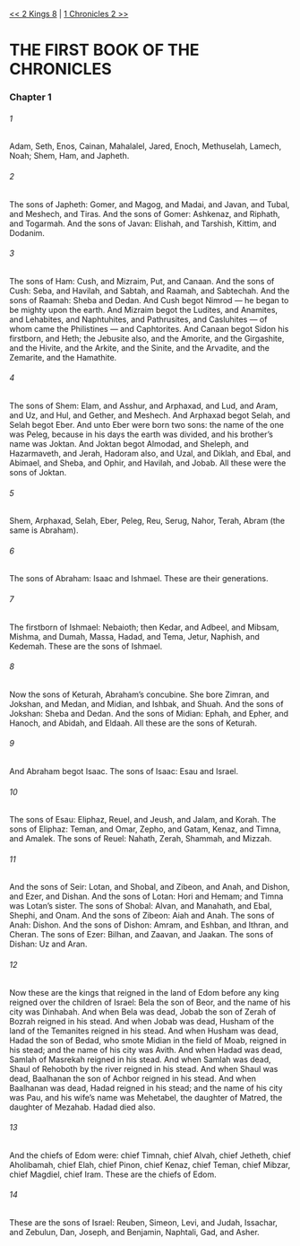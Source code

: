 [<< 2 Kings 8](2%20Kings%208)  |  [1 Chronicles 2 >>](1%20Chronicles%202)

# THE FIRST BOOK OF THE CHRONICLES
### Chapter 1
###### 1
Adam, Seth, Enos, Cainan, Mahalalel, Jared, Enoch, Methuselah, Lamech, Noah; Shem, Ham, and Japheth.

###### 2
The sons of Japheth: Gomer, and Magog, and Madai, and Javan, and Tubal, and Meshech, and Tiras. And the sons of Gomer: Ashkenaz, and Riphath, and Togarmah. And the sons of Javan: Elishah, and Tarshish, Kittim, and Dodanim.

###### 3
The sons of Ham: Cush, and Mizraim, Put, and Canaan. And the sons of Cush: Seba, and Havilah, and Sabtah, and Raamah, and Sabtechah. And the sons of Raamah: Sheba and Dedan. And Cush begot Nimrod — he began to be mighty upon the earth. And Mizraim begot the Ludites, and Anamites, and Lehabites, and Naphtuhites, and Pathrusites, and Casluhites — of whom came the Philistines — and Caphtorites. And Canaan begot Sidon his firstborn, and Heth; the Jebusite also, and the Amorite, and the Girgashite, and the Hivite, and the Arkite, and the Sinite, and the Arvadite, and the Zemarite, and the Hamathite.

###### 4
The sons of Shem: Elam, and Asshur, and Arphaxad, and Lud, and Aram, and Uz, and Hul, and Gether, and Meshech. And Arphaxad begot Selah, and Selah begot Eber. And unto Eber were born two sons: the name of the one was Peleg, because in his days the earth was divided, and his brother’s name was Joktan. And Joktan begot Almodad, and Sheleph, and Hazarmaveth, and Jerah, Hadoram also, and Uzal, and Diklah, and Ebal, and Abimael, and Sheba, and Ophir, and Havilah, and Jobab. All these were the sons of Joktan.

###### 5
Shem, Arphaxad, Selah, Eber, Peleg, Reu, Serug, Nahor, Terah, Abram (the same is Abraham).

###### 6
The sons of Abraham: Isaac and Ishmael. These are their generations.

###### 7
The firstborn of Ishmael: Nebaioth; then Kedar, and Adbeel, and Mibsam, Mishma, and Dumah, Massa, Hadad, and Tema, Jetur, Naphish, and Kedemah. These are the sons of Ishmael.

###### 8
Now the sons of Keturah, Abraham’s concubine. She bore Zimran, and Jokshan, and Medan, and Midian, and Ishbak, and Shuah. And the sons of Jokshan: Sheba and Dedan. And the sons of Midian: Ephah, and Epher, and Hanoch, and Abidah, and Eldaah. All these are the sons of Keturah.

###### 9
And Abraham begot Isaac. The sons of Isaac: Esau and Israel.

###### 10
The sons of Esau: Eliphaz, Reuel, and Jeush, and Jalam, and Korah. The sons of Eliphaz: Teman, and Omar, Zepho, and Gatam, Kenaz, and Timna, and Amalek. The sons of Reuel: Nahath, Zerah, Shammah, and Mizzah.

###### 11
And the sons of Seir: Lotan, and Shobal, and Zibeon, and Anah, and Dishon, and Ezer, and Dishan. And the sons of Lotan: Hori and Hemam; and Timna was Lotan’s sister. The sons of Shobal: Alvan, and Manahath, and Ebal, Shephi, and Onam. And the sons of Zibeon: Aiah and Anah. The sons of Anah: Dishon. And the sons of Dishon: Amram, and Eshban, and Ithran, and Cheran. The sons of Ezer: Bilhan, and Zaavan, and Jaakan. The sons of Dishan: Uz and Aran.

###### 12
Now these are the kings that reigned in the land of Edom before any king reigned over the children of Israel: Bela the son of Beor, and the name of his city was Dinhabah. And when Bela was dead, Jobab the son of Zerah of Bozrah reigned in his stead. And when Jobab was dead, Husham of the land of the Temanites reigned in his stead. And when Husham was dead, Hadad the son of Bedad, who smote Midian in the field of Moab, reigned in his stead; and the name of his city was Avith. And when Hadad was dead, Samlah of Masrekah reigned in his stead. And when Samlah was dead, Shaul of Rehoboth by the river reigned in his stead. And when Shaul was dead, Baalhanan the son of Achbor reigned in his stead. And when Baalhanan was dead, Hadad reigned in his stead; and the name of his city was Pau, and his wife’s name was Mehetabel, the daughter of Matred, the daughter of Mezahab. Hadad died also.

###### 13
And the chiefs of Edom were: chief Timnah, chief Alvah, chief Jetheth, chief Aholibamah, chief Elah, chief Pinon, chief Kenaz, chief Teman, chief Mibzar, chief Magdiel, chief Iram. These are the chiefs of Edom.

###### 14
These are the sons of Israel: Reuben, Simeon, Levi, and Judah, Issachar, and Zebulun, Dan, Joseph, and Benjamin, Naphtali, Gad, and Asher.